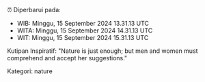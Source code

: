 ⏰ Diperbarui pada:
- WIB: Minggu, 15 September 2024 13.31.13 UTC
- WITA: Minggu, 15 September 2024 14.31.13 UTC
- WIT: Minggu, 15 September 2024 15.31.13 UTC

Kutipan Inspiratif:
"Nature is just enough; but men and women must comprehend and accept her suggestions."


Kategori: nature

